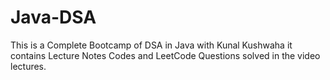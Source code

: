 # Java-DSA

This is a Complete Bootcamp of DSA in Java with Kunal Kushwaha it contains Lecture Notes Codes and LeetCode Questions solved in the video lectures.



